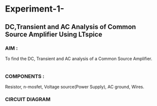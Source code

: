 # Experiment-1-
## DC,Transient and AC Analysis of Common Source Amplifier Using LTspice<br>
### AIM :<br>
To find the DC, Transient and AC analysis of a Common Source Amplifier.<br>
<br>
### COMPONENTS :<br>
Resistor, n-mosfet, Voltage source(Power Supply), AC ground, Wires.<br>
### CIRCUIT DIAGRAM <br>
